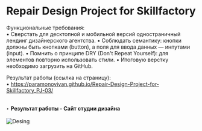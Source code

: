 # Repair Design Project for Skillfactory

Функциональные требования:</br>
• Сверстать для десктопной и мобильной версий одностраничный лендинг дизайнерского агентства. 
• Соблюдать семантику: кнопки должны быть кнопками (button), а поля для ввода данных — инпутами (input).
• Помнить о принципе DRY (Don't Repeat Yourself): для элементов повторно использовать стили.
• Итоговую верстку необходимо загрузить на GitHub.

Результат работы (ссылка на страницу):<br>
• https://paramonovivan.github.io/Repair-Design-Project-for-Skillfactory_PJ-03/<br><br>

‣ <b>Результат работы -  Сайт студии дизайна</b><br><br>
![Desing](https://github.com/ParamonovIvan/Repair-Design-Project-for-Skillfactory_PJ-03/assets/131868856/03473675-046f-4817-b3c6-9493cec10e48)
